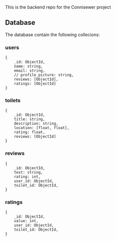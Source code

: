 This is the backend repo for the Connisewer project 

## Database

The database contain the following collecions:

### users

```
{
    _id: ObjectId,
    name: string,
    email: string,
    // profile_picture: string,
    reviews: [ObjectId],
    ratings: [ObjectId]
}
```

### toilets

```
{
    _id: ObjectId,
    title: string,
    description: string,
    location: [float, float],
    rating: float,
    reviews: [ObjectId]
}
```

### reviews

```
{
    _id: ObjectId,
    text: string,
    rating: int,
    user_id: ObjectId,
    toilet_id: ObjectId,
}
```

### ratings

```
{
    _id: ObjectId,
    value: int,
    user_id: ObjectId,
    toilet_id: ObjectId,
}
```
